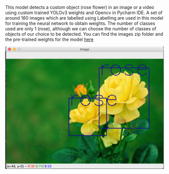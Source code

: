 
This model detects a custom object (rose flower) in an image or a video using custom trained YOLOv3 weights and Opencv in Pycharm IDE. A set of around 160 images which are labelled using LabelImg are used in this model for training the neural network to obtain weights. The number of classes used are only 1 (rose), although we can choose the number of classes of objects of our choice to be detected.  You can find the images zip folder and the pre-trained weights for the model <a href='https://drive.google.com/drive/folders/1XkKcsguFQ6qwgggkPtDNcOFGsZ6x29ON?usp=sharing'>here</a>



<img src='images/Screenshot 2020-11-09 at 12.41.53 PM.png' />
